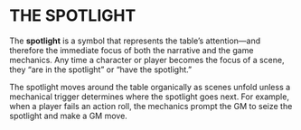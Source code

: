# THE SPOTLIGHT

The **spotlight** is a symbol that represents the table’s attention—and therefore the immediate focus of both the narrative and the game mechanics. Any time a character or player becomes the focus of a scene, they “are in the spotlight” or “have the spotlight.”

The spotlight moves around the table organically as scenes unfold unless a mechanical trigger determines where the spotlight goes next. For example, when a player fails an action roll, the mechanics prompt the GM to seize the spotlight and make a GM move.
